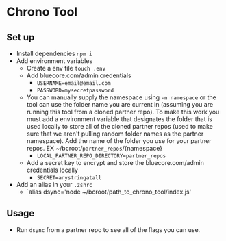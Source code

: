 # Chrono Tool

## Set up

- Install dependencies `npm i`
- Add environment variables
  - Create a env file `touch .env`
  - Add bluecore.com/admin credentials
    - `USERNAME=email@email.com`
    - `PASSWORD=mysecretpassword`
  - You can manually supply the namespace using `-n namespace` or the tool can use the folder name you are current in (assuming you are running this tool from a cloned partner repo). To make this work you must add a environment variable that designates the folder that is used locally to store all of the cloned partner repos (used to make sure that we aren't pulling random folder names as the partner namespace). Add the name of the folder you use for your partner repos. EX ~/bcroot/`partner_repos`/{namespace}
    - `LOCAL_PARTNER_REPO_DIRECTORY=partner_repos`
  - Add a secret key to encrypt and store the bluecore.com/admin credentials locally
    - `SECRET=anystringatall`
- Add an alias in your `.zshrc`
  - `alias dsync='node ~/bcroot/path_to_chrono_tool/index.js'

## Usage

- Run `dsync` from a partner repo to see all of the flags you can use.

